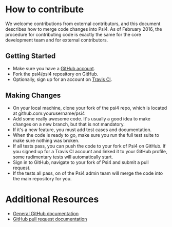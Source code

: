# How to contribute

We welcome contributions from external contributors, and this document
describes how to merge code changes into Psi4.  As of February 2016, the
procedure for contributing code is exactly the same for the core development
team and for external contributors.

## Getting Started

* Make sure you have a [GitHub account](https://github.com/signup/free).
* Fork the psi4/psi4 repository on GitHub.
* Optionally, sign up for an account on [Travis CI](https://travis-ci.org/).

## Making Changes

* On your local machine, clone your fork of the psi4 repo, which is located at
  github.com:yourusername/psi4
* Add some really awesome code.  It's usually a good idea to make changes on
  a new branch, but that is not mandatory.
* If it's a new feature, you must add test cases and documentation.
* When the code is ready to go, make sure you run the full test suite to make
  sure nothing was broken.
* If all tests pass, you can push the code to your fork of Psi4 on GitHub.  If
  you signed up for a Travis CI account and linked it to your GitHub profile,
  some rudimentary tests will automatically start.
* Sign in to GitHub, navigate to your fork of Psi4 and submit a pull request.
* If the tests all pass, on of the Psi4 admin team will merge the code into the
  main repository for you.

# Additional Resources

* [General GitHub documentation](https://help.github.com/)
* [GitHub pull request documentation](https://help.github.com/send-pull-requests/)
